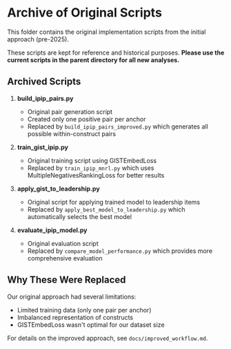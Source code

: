 # Archive of Original Scripts

This folder contains the original implementation scripts from the initial approach (pre-2025).

These scripts are kept for reference and historical purposes. **Please use the current scripts in the parent directory for all new analyses.**

## Archived Scripts

1. **build_ipip_pairs.py**
   - Original pair generation script
   - Created only one positive pair per anchor
   - Replaced by `build_ipip_pairs_improved.py` which generates all possible within-construct pairs

2. **train_gist_ipip.py**
   - Original training script using GISTEmbedLoss
   - Replaced by `train_ipip_mnrl.py` which uses MultipleNegativesRankingLoss for better results

3. **apply_gist_to_leadership.py**
   - Original script for applying trained model to leadership items
   - Replaced by `apply_best_model_to_leadership.py` which automatically selects the best model
   
4. **evaluate_ipip_model.py**
   - Original evaluation script
   - Replaced by `compare_model_performance.py` which provides more comprehensive evaluation

## Why These Were Replaced

Our original approach had several limitations:
- Limited training data (only one pair per anchor)
- Imbalanced representation of constructs
- GISTEmbedLoss wasn't optimal for our dataset size

For details on the improved approach, see `docs/improved_workflow.md`. 
